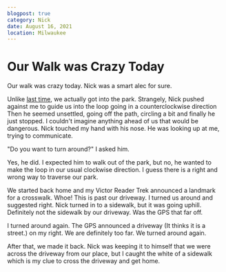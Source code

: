 ```yaml
---
blogpost: true
category: Nick
date: August 16, 2021
location: Milwaukee
---
```


# Our Walk was Crazy Today #

Our walk was crazy today. Nick was a smart alec for sure.

Unlike [last time](gps-uncertainties/),  we actually got into the
park. Strangely, Nick pushed against me to guide us into the loop going
in a counterclockwise direction Then he seemed unsettled, going off
the path, circling a bit and finally he just stopped. I couldn't
imagine anything ahead of us that would be dangerous. Nick touched my
hand with his nose. He was looking up at me, trying to communicate.

"Do you want to turn around?" I asked him.

Yes, he did. I expected him to walk out of the park, but no, he wanted
to make the loop in our usual clockwise direction. I guess there is a
right and wrong way to traverse our park.

We started back home and my Victor Reader Trek announced a landmark
for a crosswalk. Whoe! This is past our driveway. I turned us around
and suggested right. Nick turned in to a sidewalk, but it was going
uphill. Definitely not the sidewalk by our driveway. Was the GPS that
far off.

I turned around again. The GPS announced a driveway (It thinks it is a
street.) on my right. We are definitely too far. We turned around
again.

After that, we made it back. Nick was keeping it to himself that we
were across the driveway from our place, but I caught the white of a
sidewalk which is my clue to cross the driveway and get home.
